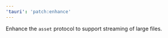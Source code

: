 ```yaml
---
'tauri': 'patch:enhance'
---
```


Enhance the `asset` protocol to support streaming of large files.
